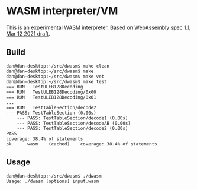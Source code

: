 # WASM interpreter/VM

This is an experimental WASM interpreter.  Based on
[WebAssembly spec 1.1, Mar 12 2021 draft](https://webassembly.github.io/spec/core/).

## Build
```
dan@dan-desktop:~/src/dwasm$ make clean
dan@dan-desktop:~/src/dwasm$ make
dan@dan-desktop:~/src/dwasm$ make vet
dan@dan-desktop:~/src/dwasm$ make test
=== RUN   TestULEB128Decoding
=== RUN   TestULEB128Decoding/0x00
=== RUN   TestULEB128Decoding/0x01
...
=== RUN   TestTableSection/decode2
--- PASS: TestTableSection (0.00s)
    --- PASS: TestTableSection/decode1 (0.00s)
    --- PASS: TestTableSection/decodeAB (0.00s)
    --- PASS: TestTableSection/decode2 (0.00s)
PASS
coverage: 38.4% of statements
ok  	wasm	(cached)	coverage: 38.4% of statements
```

## Usage
```
dan@dan-desktop:~/src/dwasm$ ./dwasm 
Usage: ./dwasm [options] input.wasm
```
